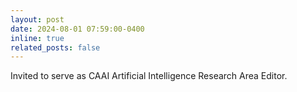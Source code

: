 ```yaml
---
layout: post
date: 2024-08-01 07:59:00-0400
inline: true
related_posts: false
---
```


Invited to serve as CAAI Artificial Intelligence Research Area Editor. 
